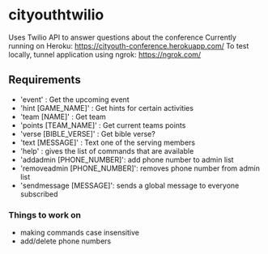 # cityouthtwilio
Uses Twilio API to answer questions about the conference
Currently running on Heroku: https://cityouth-conference.herokuapp.com/
To test locally, tunnel application using ngrok: https://ngrok.com/

## Requirements
- 'event' :  Get the upcoming event
- 'hint [GAME_NAME]' : Get hints for certain activities
- 'team [NAME]' : Get team
- 'points [TEAM_NAME]' : Get current teams points
- 'verse [BIBLE_VERSE]' : Get bible verse?
- 'text [MESSAGE]' : Text one of the serving members
- 'help' : gives the list of commands that are available
- 'addadmin [PHONE_NUMBER]': add phone number to admin list
- 'removeadmin [PHONE_NUMBER]': removes phone number from admin list
- 'sendmessage [MESSAGE]': sends a global message to everyone subscribed

### Things to work on
- making commands case insensitive
- add/delete phone numbers